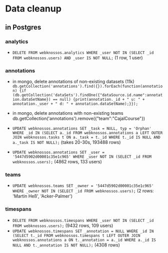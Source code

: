 # Data cleanup

## in Postgres

### analytics
* `DELETE FROM webknossos.analytics WHERE _user NOT IN (SELECT _id FROM webknossos.users) AND _user IS NOT NULL;` (1 row, 1 user)

### annotations
* in mongo, delete annotations of non-existing datasets (11k) `db.getCollection('annotations').find({}).forEach(function(annotation) {if (db.getCollection('dataSets').findOne({"dataSource.id.name":annotation.dataSetName}) == null) {print(annotation._id + " u: " + annotation._user + " d: " + annotation.dataSetName);}});`
* in mongo, delete annotations with non-existing teams  db.getCollection('annotations').remove({"team":"CajalCourse"})

* `UPDATE webknossos.annotations SET _task = NULL, typ = 'Orphan' WHERE _id IN (SELECT a._id FROM webknossos.annotations a LEFT OUTER JOIN webknossos.tasks t ON a._task = t._id WHERE t._id IS NULL AND a._task IS NOT NULL);` (takes 20-30s, 193488 rows)
* `UPDATE webknossos.annotations SET _user = '5447d5902d00001c35e1c965' WHERE _user NOT IN (SELECT _id FROM webknossos.users);` (4862 rows, 133 users)

### teams
* `UPDATE webknossos.teams SET _owner = '5447d5902d00001c35e1c965' WHERE _owner NOT IN (SELECT _id FROM webknossos.users);` (2 rows: 'Martin Heß', 'Acker-Palmer')

### timespans
* `DELETE FROM webknossos.timespans WHERE _user NOT IN (SELECT _id FROM webknossos.users);` (9432 rows, 109 users)
* `UPDATE webknossos.timespans SET _annotation = NULL WHERE _id IN (SELECT t._id FROM webknossos.timespans t LEFT OUTER JOIN webknossos.annotations a ON t._annotation = a._id WHERE a._id IS NULL AND t._annotation IS NOT NULL);` (4308 rows)

